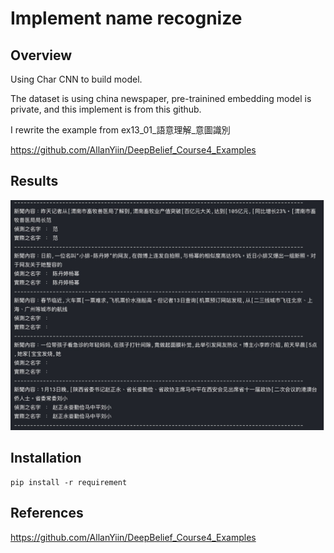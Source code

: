 # Implement name recognize


## Overview
Using Char CNN to build model.

The dataset is using china newspaper, pre-trainined embedding model is private, and this implement is from this github.

I rewrite the example from ex13_01_語意理解_意圖識別

https://github.com/AllanYiin/DeepBelief_Course4_Examples


## Results

![image](https://github.com/gen3111620/Char_CNN_Name_Recognition/blob/master/results.jpg)


## Installation
```
pip install -r requirement  
```



## References 
https://github.com/AllanYiin/DeepBelief_Course4_Examples
